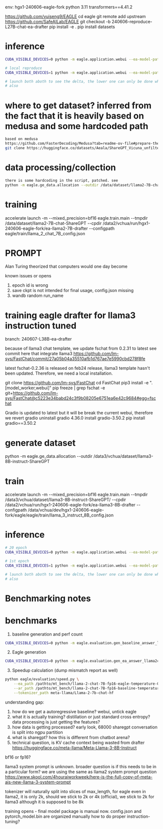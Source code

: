 
env: hgx1-240606-eagle-fork
python 3.11
transformers==4.41.2

https://github.com/vuiseng9/EAGLE
cd eagle
git remote add upstream https://github.com/SafeAILab/EAGLE
git checkout -b 240606-reproduce-L27B-chat-ea-drafter
pip install -e .
pip install datasets

# inference
```bash
CUDA_VISIBLE_DEVICES=0 python -m eagle.application.webui --ea-model-path yuhuili/EAGLE-llama2-chat-7B --base-model-path meta-llama/Llama-2-7b-chat-hf --model-type llama-2-chat

# local reproduce
CUDA_VISIBLE_DEVICES=1 python -m eagle.application.webui --ea-model-path /data2/vchua/run/hgx1-240606-eagle-fork/ea-llama2-7B-drafter/final --base-model-path meta-llama/Llama-2-7b-chat-hf --model-type llama-2-chat

# launch both aboth to see the delta, the lower one can only be done when training is complete
# also 
```

# where to get dataset? inferred from the fact that it is heavily based on medusa and some hardcoded path
```bash
based on medusa
https://github.com/FasterDecoding/Medusa?tab=readme-ov-file#prepare-the-data
git clone https://huggingface.co/datasets/Aeala/ShareGPT_Vicuna_unfiltered
```

# data processing/collection
```bash
there is some hardcoding in the script, patched. see 
python -m eagle.ge_data.allocation --outdir /data/dataset/llama2-7B-chat-ShareGPT
```

# training
accelerate launch -m --mixed_precision=bf16 eagle.train.main --tmpdir /data/dataset/llama2-7B-chat-ShareGPT --cpdir /data2/vchua/run/hgx1-240606-eagle-fork/ea-llama2-7B-drafter --configpath eagle/train/llama_2_chat_7B_config.json

# PROMPT
Alan Turing theorized that computers would one day become

known issues or opens
1. epoch id is wrong
2. save ckpt is not intended for final usage, config.json missing
3. wandb random run_name


# training eagle drafter for llama3 instruction tuned
branch: 240607-L38B-ea-drafter

because of llama3 chat template, we update fschat from 0.2.31 to latest 
see commit here that integrate llama3
https://github.com/lm-sys/FastChat/commit/27a05b04a35510afb1d767ae7e5990cbd278f8fe

latest fschat-0.2.36 is released on feb24 release, llama3 template hasn't been updated. Therefore, we need a local installation.

git clone https://github.com/lm-sys/FastChat
cd FastChat
pip3 install -e ".[model_worker,webui]"
pip freeze | grep fschat
-e git+https://github.com/lm-sys/FastChat@c5223e34babd24c3f9b08205e6751ea6e42c9684#egg=fschat

Gradio is updated to latest but it will be break the current webui, 
therefore we revert gradio
uninstall gradio 4.36.0
install gradio-3.50.2
pip install gradio==3.50.2

# generate dataset
python -m eagle.ge_data.allocation --outdir /data3/vchua/dataset/llama3-8B-instruct-ShareGPT

# train
accelerate launch -m --mixed_precision=bf16 eagle.train.main --tmpdir /data3/vchua/dataset/llama3-8B-instruct-ShareGPT/ --cpdir /data2/vchua/run/hgx1-240606-eagle-fork/ea-llama3-8B-drafter --configpath /data/vchua/dev/hgx1-240606-eagle-fork/eagle/eagle/train/llama_3_instruct_8B_config.json

# inference
```bash
# 20 epoch
CUDA_VISIBLE_DEVICES=0 python -m eagle.application.webui --ea-model-path /data2/vchua/run/hgx1-240606-eagle-fork/ea-llama3-8B-drafter/final --base-model-path meta-llama/Meta-Llama-3-8B-Instruct --model-type llama-3

# 1st epoch
CUDA_VISIBLE_DEVICES=1 python -m eagle.application.webui --ea-model-path /data2/vchua/run/hgx1-240606-eagle-fork/ea-llama3-8B-drafter/state_0 --base-model-path meta-llama/Meta-Llama-3-8B-Instruct --model-type llama-3

# launch both aboth to see the delta, the lower one can only be done when training is complete
# also 
```

# Benchmarking notes
# benchmarks
1. baseline generation and perf count
```bash
CUDA_VISIBLE_DEVICES=0 python -m eagle.evaluation.gen_baseline_answer_llama2chat --base-model-path meta-llama/Llama-2-7b-chat-hf --ea-model-path yuhuili/EAGLE-llama2-chat-7B --model-id llama-2-chat-7B-fp16-baseline --temperature 0.0 --question-begin 5 --question-end 8
```
2. Eagle generation
```bash
CUDA_VISIBLE_DEVICES=0 python -m eagle.evaluation.gen_ea_answer_llama2chat --base-model-path meta-llama/Llama-2-7b-chat-hf --ea-model-path yuhuili/EAGLE-llama2-chat-7B --model-id llama-2-chat-7B-fp16-eagle --temperature 0.0 --question-begin 5 --question-end 8
```
3. Speedup calculation (dump mismatch report as well)
```bash
python eagle/evaluation/speed.py \
    --ea_path /pathto/mt_bench/llama-2-chat-7B-fp16-eagle-temperature-0.0.jsonl \
    --ar_path /pathto/mt_bench/llama-2-chat-7B-fp16-baseline-temperature-0.0.jsonl \
    --tokenizer_path meta-llama/Llama-2-7b-chat-hf 
```



understanding gap:
1. how do we get a autoregressive baseline? webui, untick eagle
2. what it is actually training? distillation or just standard cross entropy? data processing is just getting the features?
3. how data is getting processed? early look, 68000 sharegpt conversation is split into ngpu partition
4. what is sharegpt? how this is different from chatbot arena?
5. technical question, is KV cache context being wasted from drafter
https://huggingface.co/meta-llama/Meta-Llama-3-8B-Instruct

bf16 or fp16?

llama3 system prompt is unknown. broader question is if this needs to be in a particular form? we are using the same as llama2
system prompt question
https://www.skool.com/4houraiworkweek/here-is-the-full-copy-of-meta-ais-new-llama-3-system-prompt

tokenizer will naturally split into slices of max_length, for eagle even in llama2, it is only 2k, should we stick to 2k or 4k (official), we stick to 2k for llama3 although it is supposed to be 8k

training opens - final model package is manual now. config.json and pytorch_model.bin are organized manually
how to do proper instruction-tuning?